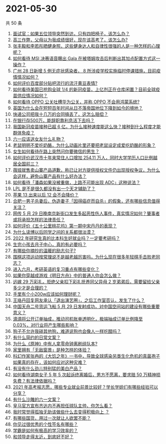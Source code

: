 # 2021-05-30

共 50 条

<!-- BEGIN -->
<!-- 最后更新时间 Sun May 30 2021 00:34:31 GMT+0800 (China Standard Time) -->

1. [面试官：如果五位领导突然到访，只有四把椅子，该怎么办？](https://www.zhihu.com/question/456412666)
2. [高三作弊，父母以为我成绩很好，现在该高考了，该怎么办?](https://www.zhihu.com/question/461546823)
3. [张丰毅和李若彤晒健身照，这些健身达人和自律性很强的人是一种怎样的心理呢？](https://www.zhihu.com/question/459415948)
4. [如何看待 MSI 决赛语音曝出 Gala
   在被塔姆攻击后判断出其加点配置方式这一操作？](https://www.zhihu.com/question/461780557)
5. [广州 28 日新增 5 例无症状感染者， 8
   所涉疫学校实施临时停课措施，目前疫情情况如何？](https://www.zhihu.com/question/461901108)
6. [如何评价百度部分贴吧流行的流汗黄豆表情?](https://www.zhihu.com/question/431951953)
7. [如何看待美国已抢购全球 1/4
   的新冠疫苗，上亿剂正在仓库闲置？目前全球疫苗供应情况如何？](https://www.zhihu.com/question/460152630)
8. [如何看待 OPPO 公关吐槽华为公关，并称 OPPO
   不会用鸿蒙系统?](https://www.zhihu.com/question/461394382)
9. [英国为什么会在短短百年时间从日不落帝国地位下降到如今的境地？](https://www.zhihu.com/question/458600603)
10. [快递公司把我十几万的合同搞丢了，这怎么赔偿？](https://www.zhihu.com/question/374980406)
11. [在银行存500万，能辞职靠利息活下去吗？](https://www.zhihu.com/question/347518117)
12. [我国新冠疫苗接种已超 6
    亿，为什么接种速度能这么快？接种到什么程度才能群体免疫？](https://www.zhihu.com/question/462054245)
13. [六一应该送女友什么礼物？](https://www.zhihu.com/question/60285884)
14. [老鼠明明不爱吃奶酪，为什么动画片里还要把老鼠设定成爱吃奶酪的形象？](https://www.zhihu.com/question/454363021)
15. [女生如何看待在路上突然问你要微信的男生？](https://www.zhihu.com/question/320105658)
16. [如何评价武汉市十年来常住人口增加 254.11
    万人，同时大学学历人口比例越居全国前三？](https://www.zhihu.com/question/461642433)
17. [薇娅就售卖山寨产品道歉，称已让对方提供授权文件仍出现授权争议，为什么会这样，避免山寨产品有什么好办法？](https://www.zhihu.com/question/461988510)
18. [如何看待「潘森如果没被重做，上路不可能出现 ADC」这种说法？](https://www.zhihu.com/question/457008736)
19. [LPL 是不是很久都没有出一个天才辅助了？](https://www.zhihu.com/question/460740647)
20. [苹果 13 出来以后 12 会不会降价？](https://www.zhihu.com/question/451198251)
21. [合肥一男子杀妻后，伪造妻子「因得癌症而自杀」的假象，还有哪些信息值得关注？](https://www.zhihu.com/question/461886353)
22. [网传 5 月 29
    日晚南京新街口发生多起恶性伤人事件，真实情况如何？肇事者或将承担怎样的法律责任？](https://www.zhihu.com/question/462117183)
23. [如何评价《五十公里桃花坞》第一期中宋丹丹的表现？](https://www.zhihu.com/question/460852707)
24. [为什么读博以后同学之间的关系都很淡漠？](https://www.zhihu.com/question/437021655)
25. [2022 年研究生真的比本科生好就业吗？一定要考研吗？](https://www.zhihu.com/question/461310407)
26. [生完小孩去月子中心，真的有必要吗？](https://www.zhihu.com/question/350300161)
27. [有哪些你摘抄的温暖的励志句子?](https://www.zhihu.com/question/435739334)
28. [围棋这项运动按常理说不是越老越厉害吗，为什么现在很多年轻棋手击败老同志？](https://www.zhihu.com/question/432357129)
29. [进入六月，考研英语的复习重点有哪些变化？](https://www.zhihu.com/question/397257214)
30. [如果你穿越成游戏《明日方舟》中的普通人你会怎么做？](https://www.zhihu.com/question/461164416)
31. [远嫁 29 万彩礼，拒绝父亲扣下彩礼抚养同父异母 2
    岁弟弟后，需要留给父亲多少才是合理的？](https://www.zhihu.com/question/461285207)
32. [手里有个小200w应该如何理财呢？](https://www.zhihu.com/question/458397585)
33. [王珞丹回复网友承认「退出演艺圈」，之后工作室否认，发生了什么？](https://www.zhihu.com/question/461310414)
34. [中国天舟二号货运飞船 5 月 29
    日发射成功，对中国空间站的建设有哪些重要意义？](https://www.zhihu.com/question/460289721)
35. [滴滴将公开订单抽成，推动司机账单透明化，极端抽成订单比例降至
    0.03%，对行业将产生哪些影响？](https://www.zhihu.com/question/461562442)
36. [狗子不允许我碰其他狗，难道说狗也会像人一样吃醋吗？](https://www.zhihu.com/question/461721289)
37. [有什么简约的日常文案？](https://www.zhihu.com/question/453999428)
38. [为什么《原神》中有人拿零命钟离刷组队本?](https://www.zhihu.com/question/460950761)
39. [家里拥有「无敌窗景」是种怎样的体验？](https://www.zhihu.com/question/459289624)
40. [科幻作家张冉的《大饥之年》一书中，导致全球感染另类生化危机的真菌孢子如果真的存在，该如何应对这种灾难？](https://www.zhihu.com/question/368901650)
41. [有没有什么劲儿特别猛的美白产品？](https://www.zhihu.com/question/441955092)
42. [如何看待湖南女子 5 年 5 次起诉终离婚后，男方不愿离，要求赔 50
    万精神损失费？有法律依据吗？](https://www.zhihu.com/question/461885174)
43. [2021
    年高考报志愿，哪些专业就业前景比较好？学长学姐们有哪些经验可以分享？](https://www.zhihu.com/question/458812643)
44. [有什么沙雕的六一文案？](https://www.zhihu.com/question/461101229)
45. [皇马官方宣布齐达内不再担任球队主帅，你怎么看？](https://www.zhihu.com/question/461715792)
46. [我时常觉得孤独无助该做些什么去变得积极向上 ？](https://www.zhihu.com/question/460648517)
47. [有哪些国货，用过一次就让人欲罢不能？](https://www.zhihu.com/question/393594038)
48. [你见过很优秀的个性签名有哪些？](https://www.zhihu.com/question/265584312)
49. [学霸是如何有极高的学习效率的？](https://www.zhihu.com/question/366475943)
50. [和领导走得太近，到底好不好？](https://www.zhihu.com/question/435265697)

<!-- END -->
